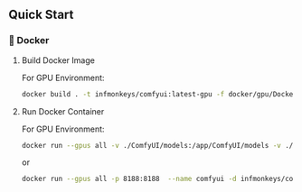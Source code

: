 ## Quick Start

### 🐳 Docker

1. Build Docker Image

    For GPU Environment:

    ```sh
    docker build . -t infmonkeys/comfyui:latest-gpu -f docker/gpu/Dockerfile
    ```

2. Run Docker Container

    For GPU Environment:

    ```sh
    docker run --gpus all -v ./ComfyUI/models:/app/ComfyUI/models -v ./ComfyUI/input:/app/ComfyUI/input -v ./ComfyUI/output:/app/ComfyUI/output -v ./ComfyUI/custom_nodes:/app/ComfyUI/custom_nodes -p 8188:8188  --name comfyui -d infmonkeys/comfyui:latest-gpu
    ```

    or 

    ```sh
    docker run --gpus all -p 8188:8188  --name comfyui -d infmonkeys/comfyui:latest-gpu
    ```
